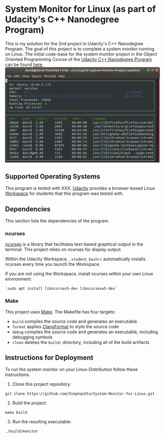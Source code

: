 # System Monitor for Linux (as part of Udacity's C++ Nanodegree Program)
This is my solution for the 2nd project in Udacity's C++ Nanodegree Program. The goal of this project is to complete a system monitor running on Linux.
The initial code-base for the system monitor project in the Object Oriented Programming Course of the [Udacity C++ Nanodegree Program](https://www.udacity.com/course/c-plus-plus-nanodegree--nd213) can be found [here](https://github.com/udacity/CppND-System-Monitor-Project-Updated).
![System Monitor](images/monitor.png)

## Supported Operating Systems
This program is tested with XXX.
[Udacity](https://www.udacity.com/) provides a browser-based Linux [Workspace](https://engineering.udacity.com/creating-a-gpu-enhanced-virtual-desktop-for-udacity-497bdd91a505) for students that this program was tested with.

## Dependencies
This section lists the dependencies of the program.
### ncurses
[ncurses](https://www.gnu.org/software/ncurses/) is a library that facilitates text-based graphical output in the terminal. This project relies on ncurses for display output.

Within the Udacity Workspace, `.student_bashrc` automatically installs ncurses every time you launch the Workspace.

If you are not using the Workspace, install ncurses within your own Linux environment:
~~~
`sudo apt install libncurses5-dev libncursesw5-dev`
~~~

### Make
This project uses [Make](https://www.gnu.org/software/make/). The Makefile has four targets:
* `build` compiles the source code and generates an executable
* `format` applies [ClangFormat](https://clang.llvm.org/docs/ClangFormat.html) to style the source code
* `debug` compiles the source code and generates an executable, including debugging symbols
* `clean` deletes the `build/` directory, including all of the build artifacts

## Instructions for Deployment
To run the system monitor on your Linux-Distribution follow these instructions.
1. Clone this project repository:
~~~
git clone https://github.com/StephanStu/System-Monitor-for-Linux.git
~~~
2. Build the project:
~~~
make build
~~~
3. Run the resulting executable:
~~~
./build/monitor
~~~
